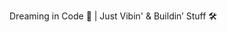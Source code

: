 Dreaming in Code 💫 | Just Vibin' & Buildin’ Stuff 🛠️
<!-- ![ITx-prash's GitHub stats](https://github-readme-stats.vercel.app/api?username=ITx-prash&show_icons=true&theme=radical) -->
<!-- ![Top Langs](https://github-readme-stats.vercel.app/api/top-langs/?username=ITx-prash&layout=compact) -->
